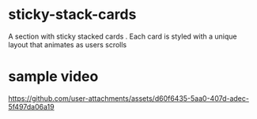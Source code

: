 # sticky-stack-cards
A section with sticky stacked cards . Each card is styled with a unique layout that animates as users scrolls

# sample video
https://github.com/user-attachments/assets/d60f6435-5aa0-407d-adec-5f497da06a19

